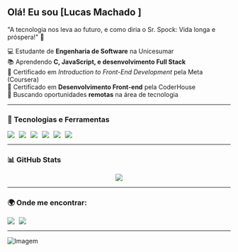 ## Olá! Eu sou [Lucas Machado ] 

"A tecnologia nos leva ao futuro, e como diria o Sr. Spock: Vida longa e próspera!" 🖖

💻 Estudante de **Engenharia de Software** na Unicesumar  
📚 Aprendendo **C, JavaScript, e desenvolvimento Full Stack**  
📜 Certificado em *Introduction to Front-End Development* pela Meta (Coursera)  
📜 Certificado em **Desenvolvimento Front-end** pela CoderHouse  
🎯 Buscando oportunidades **remotas** na área de tecnologia  

---

### 🚀 Tecnologias e Ferramentas

<div style="display: flex; gap: 10px; flex-wrap: wrap;">
  <img src="https://img.shields.io/badge/C-27338e?style=for-the-badge&logo=c&logoColor=white" />
  <img src="https://img.shields.io/badge/JavaScript-F7DF1E?style=for-the-badge&logo=javascript&logoColor=black" />
  <img src="https://img.shields.io/badge/HTML5-E34F26?style=for-the-badge&logo=html5&logoColor=white" />
  <img src="https://img.shields.io/badge/CSS3-1572B6?style=for-the-badge&logo=css3&logoColor=white" />
  <img src="https://img.shields.io/badge/Bootstrap-7952B3?style=for-the-badge&logo=bootstrap&logoColor=white" />
  <img src="https://img.shields.io/badge/Git-F05032?style=for-the-badge&logo=git&logoColor=white" />
</div>

---

### 📊 GitHub Stats

<div style="display: flex; justify-content: center;">
  <img src="https://github-readme-stats.vercel.app/api?username=lucasmachado777&show_icons=true&count_private=true&hide_border=true&title_color=00BFFF&icon_color=00BFFF&text_color=c9d1d9&bg_color=0d1117" />
</div>

---

### 🌍 Onde me encontrar:

<div style="display: flex; gap: 10px;">
  <a href="https://www.linkedin.com/in/lucas-machado-640478326">
    <img src="https://img.shields.io/badge/LinkedIn-0077B5?style=for-the-badge&logo=linkedin&logoColor=white" />
  </a>
  <a href="https://github.com/lucasmachado777">
    <img src="https://img.shields.io/badge/GitHub-181717?style=for-the-badge&logo=github&logoColor=white" />
  </a>
</div>

---

![Imagem](https://camo.githubusercontent.com/ffc46e28458e1b380eb8e0a189b3e8c7aecaf0efdddf986b88851a0f2eccc4c2/68747470733a2f2f70726f66696c652d636f756e7465722e676c697463682e6d652f7b6c75616e2d616c7665736465767d2f636f756e742e737667)
